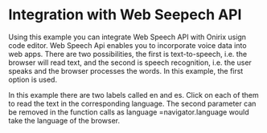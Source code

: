 # Integration with Web Seepech API

Using this example you can integrate Web Speech API with Onirix usign code editor.
Web Speech Api enables you to incorporate voice data into web apps. There are two possibilities, the first is text-to-speech, i.e. the browser will read text, and the second is speech recognition, i.e. the user speaks and the browser processes the words. In this example, the first option is used.

In this example there are two labels called en and es.  Click on each of them to read the text in the corresponding language.
The second parameter can be removed in the function calls as language =navigator.language would take the language of the browser.
